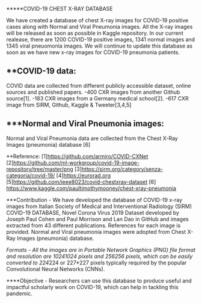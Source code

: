 *****COVID-19 CHEST X-RAY DATABASE


We have created a database of chest X-ray images for COVID-19 positive cases along with Normal and Viral Pneumonia images. All the X-ray images will be released as soon as possible in Kaggle repository. In our current realease, there are 1200 COVID-19 positive images, 1341 normal images and 1345 viral pneuomonia images. We will continue to update this database as soon as we have new x-ray images for COVID-19 pneumonia patients.  


**COVID-19 data:
-----------------------
COVID data are collected from different publicly accessible dataset, online sources and published papers.
-400 CXR images from another Github source[1].
-183 CXR images from a Germany medical school[2].
-617 CXR image from SIRM, Github, Kaggle & Tweeter[3,4,5]

***Normal and Viral Pneumonia images:
---------------------------------------- 
Normal and Viral Pneumonia data are collected from  the Chest X-Ray Images (pneumonia) database [6]

**Reference:
[1]https://github.com/armiro/COVID-CXNet
[2]https://github.com/ml-workgroup/covid-19-image-repository/tree/master/png
[3]https://sirm.org/category/senza-categoria/covid-19/
[4]https://eurorad.org
[5]https://github.com/ieee8023/covid-chestxray-dataset
[6] https://www.kaggle.com/paultimothymooney/chest-xray-pneumonia


***Contribution
    - We have developed the database of COVID-19 x-ray images from Italian Society of Medical and Interventional Radiology (SIRM) COVID-19 DATABASE, Novel Corona Virus 2019 Dataset developed by Joseph Paul Cohen and Paul Morrison and Lan Dao in GitHub and images extracted from 43 different publications. References for each image is provided. Normal and Viral pneumonia images were adopted from Chest X-Ray Images (pneumonia) database.   

***Formats
    - All the images are in Portable Network Graphics (PNG) file format and resolution are 1024*1024 pixels and 256*256 pixels, which can be easily converted to 224*224 or 227*227 pixels typically required by the popular Convolutional Neural Networks (CNNs).

****Objective
    -  Researchers can use this database to produce useful and impactful scholarly work on COVID-19, which can help in tackling this pandemic. 



